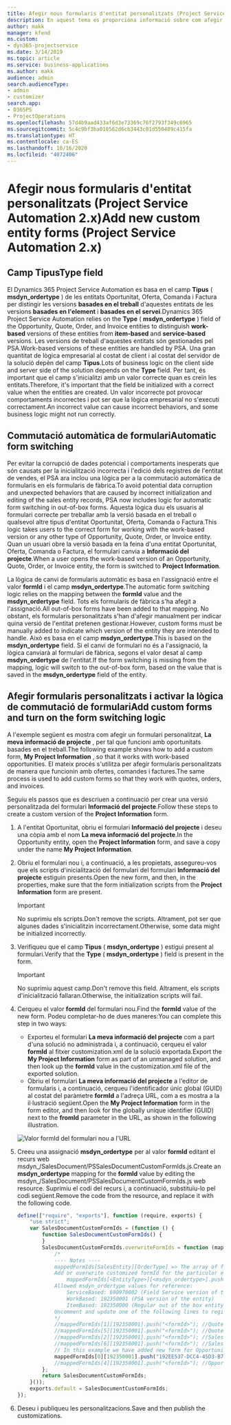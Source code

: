 ```yaml
---
title: Afegir nous formularis d'entitat personalitzats (Project Service Automation 2.x)
description: En aquest tema es proporciona informació sobre com afegir formularis d'entitat personalitzats per a oportunitats, ofertes, comandes o factures al Dynamics 365 Project Service Automation 2.x.
author: makk
manager: kfend
ms.custom:
- dyn365-projectservice
ms.date: 3/14/2019
ms.topic: article
ms.service: business-applications
ms.author: makk
audience: admin
search.audienceType:
- admin
- customizer
search.app:
- D365PS
- ProjectOperations
ms.openlocfilehash: 57d4b9aad433af6d3e73369c76f2793f349c6965
ms.sourcegitcommit: 5c4c9bf3ba018562d6cb3443c01d550489c415fa
ms.translationtype: HT
ms.contentlocale: ca-ES
ms.lasthandoff: 10/16/2020
ms.locfileid: "4072406"
---
```

# <a name="add-new-custom-entity-forms-project-service-automation-2x"></a><span data-ttu-id="d63af-103">Afegir nous formularis d'entitat personalitzats (Project Service Automation 2.x)</span><span class="sxs-lookup"><span data-stu-id="d63af-103">Add new custom entity forms (Project Service Automation 2.x)</span></span>

## <a name="type-field"></a><span data-ttu-id="d63af-104">Camp Tipus</span><span class="sxs-lookup"><span data-stu-id="d63af-104">Type field</span></span> 

<span data-ttu-id="d63af-105">El Dynamics 365 Project Service Automation es basa en el camp **Tipus** ( **msdyn\_ordertype** ) de les entitats Oportunitat, Oferta, Comanda i Factura per distingir les versions **basades en el treball** d'aquestes entitats de les versions **basades en l'element** i **basades en el servei**.</span><span class="sxs-lookup"><span data-stu-id="d63af-105">Dynamics 365 Project Service Automation relies on the **Type** ( **msdyn\_ordertype** ) field of the Opportunity, Quote, Order, and Invoice entities to distinguish **work-based** versions of these entities from **item-based** and **service-based** versions.</span></span> <span data-ttu-id="d63af-106">Les versions de treball d'aquestes entitats són gestionades pel PSA.</span><span class="sxs-lookup"><span data-stu-id="d63af-106">Work-based versions of these entities are handled by PSA.</span></span> <span data-ttu-id="d63af-107">Una gran quantitat de lògica empresarial al costat de client i al costat del servidor de la solució depèn del camp **Tipus**.</span><span class="sxs-lookup"><span data-stu-id="d63af-107">Lots of business logic on the client side and server side of the solution depends on the **Type** field.</span></span> <span data-ttu-id="d63af-108">Per tant, és important que el camp s'inicialitzi amb un valor correcte quan es creïn les entitats.</span><span class="sxs-lookup"><span data-stu-id="d63af-108">Therefore, it's important that the field be initialized with a correct value when the entities are created.</span></span> <span data-ttu-id="d63af-109">Un valor incorrecte pot provocar comportaments incorrectes i pot ser que la lògica empresarial no s'executi correctament.</span><span class="sxs-lookup"><span data-stu-id="d63af-109">An incorrect value can cause incorrect behaviors, and some business logic might not run correctly.</span></span>

## <a name="automatic-form-switching"></a><span data-ttu-id="d63af-110">Commutació automàtica de formulari</span><span class="sxs-lookup"><span data-stu-id="d63af-110">Automatic form switching</span></span>

<span data-ttu-id="d63af-111">Per evitar la corrupció de dades potencial i comportaments inesperats que són causats per la inicialització incorrecta i l'edició dels registres de l'entitat de vendes, el PSA ara inclou una lògica per a la commutació automàtica de formularis en els formularis de fàbrica.</span><span class="sxs-lookup"><span data-stu-id="d63af-111">To avoid potential data corruption and unexpected behaviors that are caused by incorrect initialization and editing of the sales entity records, PSA now includes logic for automatic form switching in out-of-box forms.</span></span> <span data-ttu-id="d63af-112">Aquesta lògica duu els usuaris al formulari correcte per treballar amb la versió basada en el treball o qualsevol altre tipus d'entitat Oportunitat, Oferta, Comanda o Factura.</span><span class="sxs-lookup"><span data-stu-id="d63af-112">This logic takes users to the correct form for working with the work-based version or any other type of Opportunity, Quote, Order, or Invoice entity.</span></span> <span data-ttu-id="d63af-113">Quan un usuari obre la versió basada en la feina d'una entitat Oportunitat, Oferta, Comanda o Factura, el formulari canvia a **Informació del projecte**.</span><span class="sxs-lookup"><span data-stu-id="d63af-113">When a user opens the work-based version of an Opportunity, Quote, Order, or Invoice entity, the form is switched to **Project Information**.</span></span>

<span data-ttu-id="d63af-114">La lògica de canvi de formularis automàtic es basa en l'assignació entre el valor **formId** i el camp **msdyn\_ordertype**.</span><span class="sxs-lookup"><span data-stu-id="d63af-114">The automatic form switching logic relies on the mapping between the **formId** value and the **msdyn\_ordertype** field.</span></span> <span data-ttu-id="d63af-115">Tots els formularis de fàbrica s'ha afegit a l'assignació.</span><span class="sxs-lookup"><span data-stu-id="d63af-115">All out-of-box forms have been added to that mapping.</span></span> <span data-ttu-id="d63af-116">No obstant, els formularis personalitzats s'han d'afegir manualment per indicar quina versió de l'entitat pretenen gestionar.</span><span class="sxs-lookup"><span data-stu-id="d63af-116">However, custom forms must be manually added to indicate which version of the entity they are intended to handle.</span></span> <span data-ttu-id="d63af-117">Això es basa en el camp **msdyn\_ordertype**.</span><span class="sxs-lookup"><span data-stu-id="d63af-117">This is based on the **msdyn\_ordertype** field.</span></span> <span data-ttu-id="d63af-118">Si el canvi de formulari no és a l'assignació, la lògica canviarà al formulari de fàbrica, segons el valor desat al camp **msdyn\_ordertype** de l'entitat.</span><span class="sxs-lookup"><span data-stu-id="d63af-118">If the form switching is missing from the mapping, logic will switch to the out-of-box form, based on the value that is saved in the **msdyn\_ordertype** field of the entity.</span></span>

## <a name="add-custom-forms-and-turn-on-the-form-switching-logic"></a><span data-ttu-id="d63af-119">Afegir formularis personalitzats i activar la lògica de commutació de formulari</span><span class="sxs-lookup"><span data-stu-id="d63af-119">Add custom forms and turn on the form switching logic</span></span>

<span data-ttu-id="d63af-120">A l'exemple següent es mostra com afegir un formulari personalitzat, **La meva informació de projecte** , per tal que funcioni amb oportunitats basades en el treball.</span><span class="sxs-lookup"><span data-stu-id="d63af-120">The following example shows how to add a custom form, **My Project Information** , so that it works with work-based opportunities.</span></span> <span data-ttu-id="d63af-121">El mateix procés s'utilitza per afegir formularis personalitzats de manera que funcionin amb ofertes, comandes i factures.</span><span class="sxs-lookup"><span data-stu-id="d63af-121">The same process is used to add custom forms so that they work with quotes, orders, and invoices.</span></span>

<span data-ttu-id="d63af-122">Seguiu els passos que es descriuen a continuació per crear una versió personalitzada del formulari **Informació del projecte**.</span><span class="sxs-lookup"><span data-stu-id="d63af-122">Follow these steps to create a custom version of the **Project Information** form.</span></span>

1. <span data-ttu-id="d63af-123">A l'entitat Oportunitat, obriu el formulari **Informació del projecte** i deseu una còpia amb el nom **La meva informació del projecte**.</span><span class="sxs-lookup"><span data-stu-id="d63af-123">In the Opportunity entity, open the **Project Information** form, and save a copy under the name **My Project Information**.</span></span>
2. <span data-ttu-id="d63af-124">Obriu el formulari nou i, a continuació, a les propietats, assegureu-vos que els scripts d'inicialització del formulari del formulari **Informació del projecte** estiguin presents.</span><span class="sxs-lookup"><span data-stu-id="d63af-124">Open the new form, and then, in the properties, make sure that the form initialization scripts from the **Project Information** form are present.</span></span> 

    > [!IMPORTANT]
    > <span data-ttu-id="d63af-125">No suprimiu els scripts.</span><span class="sxs-lookup"><span data-stu-id="d63af-125">Don't remove the scripts.</span></span> <span data-ttu-id="d63af-126">Altrament, pot ser que algunes dades s'inicialitzin incorrectament.</span><span class="sxs-lookup"><span data-stu-id="d63af-126">Otherwise, some data might be initialized incorrectly.</span></span>

3. <span data-ttu-id="d63af-127">Verifiqueu que el camp **Tipus** ( **msdyn\_ordertype** ) estigui present al formulari.</span><span class="sxs-lookup"><span data-stu-id="d63af-127">Verify that the **Type** ( **msdyn\_ordertype** ) field is present in the form.</span></span> 

    > [!IMPORTANT]
    > <span data-ttu-id="d63af-128">No suprimiu aquest camp.</span><span class="sxs-lookup"><span data-stu-id="d63af-128">Don't remove this field.</span></span> <span data-ttu-id="d63af-129">Altrament, els scripts d'inicialització fallaran.</span><span class="sxs-lookup"><span data-stu-id="d63af-129">Otherwise, the initialization scripts will fail.</span></span>

4. <span data-ttu-id="d63af-130">Cerqueu el valor **formId** del formulari nou.</span><span class="sxs-lookup"><span data-stu-id="d63af-130">Find the **formId** value of the new form.</span></span> <span data-ttu-id="d63af-131">Podeu completar-ho de dues maneres:</span><span class="sxs-lookup"><span data-stu-id="d63af-131">You can complete this step in two ways:</span></span>

    - <span data-ttu-id="d63af-132">Exporteu el formulari **La meva informació del projecte** com a part d'una solució no administrada i, a continuació, cerqueu el valor **formId** al fitxer customization.xml de la solució exportada.</span><span class="sxs-lookup"><span data-stu-id="d63af-132">Export the **My Project Information** form as part of an unmanaged solution, and then look up the **formId** value in the customization.xml file of the exported solution.</span></span>
    - <span data-ttu-id="d63af-133">Obriu el formulari **La meva informació del projecte** a l'editor de formularis i, a continuació, cerqueu l'identificador únic global (GUID) al costat del paràmetre **formId** a l'adreça URL, com a es mostra a la il·lustració següent.</span><span class="sxs-lookup"><span data-stu-id="d63af-133">Open the **My Project Information** form in the form editor, and then look for the globally unique identifier (GUID) next to the **fromId** parameter in the URL, as shown in the following illustration.</span></span>

    ![Valor formId del formulari nou a l'URL](media/how-to-add-custom-forms-in-v2.0.png)

5. <span data-ttu-id="d63af-135">Creeu una assignació **msdyn\_ordertype** per al valor **formId** editant el recurs web msdyn\_/SalesDocument/PSSalesDocumentCustomFormIds.js.</span><span class="sxs-lookup"><span data-stu-id="d63af-135">Create an **msdyn\_ordertype** mapping for the **formId** value by editing the msdyn\_/SalesDocument/PSSalesDocumentCustomFormIds.js web resource.</span></span> <span data-ttu-id="d63af-136">Suprimiu el codi del recurs i, a continuació, substituïu-lo pel codi següent.</span><span class="sxs-lookup"><span data-stu-id="d63af-136">Remove the code from the resource, and replace it with the following code.</span></span>

    ```javascript
    define(["require", "exports"], function (require, exports) {
        "use strict";
        var SalesDocumentCustomFormIds = (function () {
            function SalesDocumentCustomFormIds() {
            }
            SalesDocumentCustomFormIds.overwriteFormIds = function (mappedFormIds) {
                /*
                ---- Notes ----
                mappedFormIds[SalesEntity][OrderType] => The array of forms IDs that support particular entity and order type
                Add or overwrite customized formId for the particular entity and order type by calling:
                    mappedFormIds[<EntityType>][<msdyn_ordertype>].push("<formId>");
                Allowed msdyn_ordertype values for reference:
                    ServiceBased: 690970002 (Field Service version of the entity)
                    WorkBased: 192350001 (PSA version of the entity)
                    ItemBased: 192350000 (Regular out of the box entity)
                Uncomment and update one of the following lines to register custom PSA form for required entity:
                */      
                //mappedFormIds[1][192350001].push("<formId>"); //Quote
                //mappedFormIds[5][192350001].push("<formId>"); //Quote Line
                //mappedFormIds[2][192350001].push("<formId>"); //Sales Order
                //mappedFormIds[6][192350001].push("<formId>"); //Sales Order Line
                // In this example we have added new form for Opportunity
                mappedFormIds[0][192350001].push("192EE537-DCC4-45D3-B7AF-EA694B9113D2"); //Opportunity
                //mappedFormIds[4][192350001].push("<formId>"); //Opportunity Line
            };
            return SalesDocumentCustomFormIds;
        }());
        exports.default = SalesDocumentCustomFormIds;
    });
    ```

6. <span data-ttu-id="d63af-137">Deseu i publiqueu les personalitzacions.</span><span class="sxs-lookup"><span data-stu-id="d63af-137">Save and then publish the customizations.</span></span>
